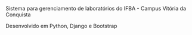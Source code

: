 Sistema para gerenciamento de laboratórios do IFBA - Campus Vitória da Conquista

Desenvolvido em Python, Django e Bootstrap
